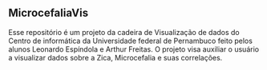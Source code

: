 ## MicrocefaliaVis

Esse repositório é um projeto da cadeira de Visualização de dados do Centro de informática da Universidade federal de Pernambuco feito pelos alunos Leonardo Espíndola e Arthur Freitas. O projeto visa auxiliar o usuário a visualizar dados sobre a Zica, Microcefalia e suas correlações.
